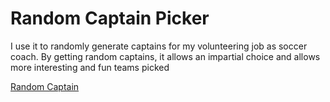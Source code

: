 <h1>Random Captain Picker</h1>
<p>I use it to randomly generate captains for my volunteering job as soccer coach. By getting random captains, it allows an impartial choice and allows more interesting and fun teams picked</p>

<a href="https://renanmbs.github.io/random_captain/">Random Captain</a>
